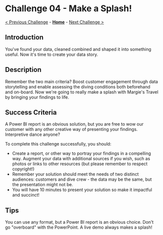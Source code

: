# Challenge 04 - Make a Splash!

[< Previous Challenge](./Challenge-03.md) - **[Home](../README.md)** - [Next Challenge >](./Challenge-05.md)

## Introduction

You've found your data, cleaned combined and shaped it into something useful. Now it's time to create your data story.

## Description

Remember the two main criteria? Boost customer engagement through data storytelling and enable assessing the diving conditions both beforehand and on-board. Now we're going to really make a splash with Margie's Travel by bringing your findings to life.

## Success Criteria

A Power BI report is an obvious solution, but you are free to wow our customer with any other creative way of presenting your findings. Interpretive dance anyone?

To complete this challenge successfully, you should:

- Create a report, or other way to portray your findings in a compelling way. Augment your data with additional sources if you wish, such as photos or links to other resources (but please remember to respect copyright!)
- Remember your solution should meet the needs of two distinct audiences: customers and dive crew - the data may be the same, but the presentation might not be.
- You will have 10 minutes to present your solution so make it impactful and succinct!

## Tips

You can use any format, but a Power BI report is an obvious choice.
Don't go "overboard" with the PowerPoint.
A live demo always makes a splash!
